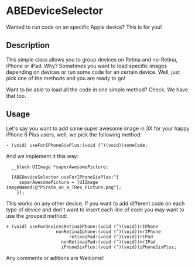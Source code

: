 # ABEDeviceSelector
Wanted to run code on an specific Apple device? This is for you!

## Description
This simple class allows you to group devices on Retina and no-Retina, iPhone or iPad. Why? Sometimes you want to load specific images depending on devices or run some code for an certain device. Well, just pick one of the methods and you are ready to go!

Want to be able to load all the code in one simple method? Check. We have that too. 

## Usage 

Let's say you want to add some super awesome image in 3X for your happy iPhone 6 Plus users, well, we pick the following method:

```- (void) useForIPhoneSixPlus:(void (^)(void))someCode;```

And we implement it this way:

``` 
  __block UIImage *superAwesomePicture;
    
  [ABEDeviceSelector useForIPhoneSixPlus:^{
     superAwesomePicture = [UIImage imageNamed:@"Pirate_on_a_TRex_Picture.png"];
    }];
```
This works on any other device. If you want to add different code on each type of device and don't want to insert each line of code you may want to use the grouped method:

```
+ (void) useForDevicesRetinaIPhone:(void (^)(void))rIPhone
                   nonRetinaIphone:(void (^)(void))nrIPhone
                        retinaiPad:(void (^)(void))rIPad
                     nonRetinaiPad:(void (^)(void))nrIPad
                     iPhoneSixPlus:(void (^)(void))iPhoneSixPlus;
```
Any comments or aditions are Welcome!
